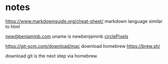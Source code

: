 # notes

https://www.markdownguide.org/cheat-sheet/
markdown language
similar to html

new@benjaminb.com
uname is newbenjaminb
[circlePixels](circlePixels)


https://git-scm.com/download/mac
download homebrew
https://brew.sh/

download git
is the next step
via homebrew

